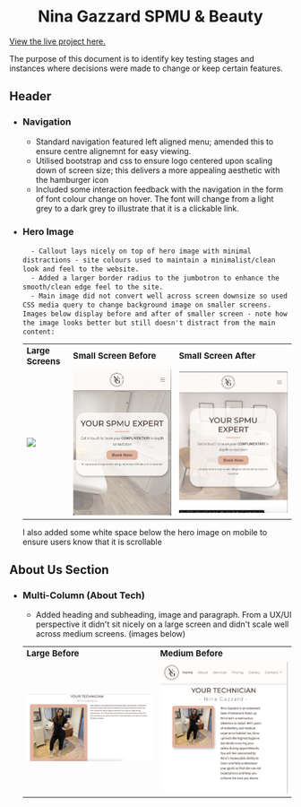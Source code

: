 <h1 align="center">Nina Gazzard SPMU & Beauty</h1>

[View the live project here.](https://sdthomas91.github.io/ng-spmu-milestone/)

The purpose of this document is to identify key testing stages and instances where decisions were made to change or keep certain features.

## Header

- ### Navigation

  - Standard navigation featured left aligned menu; amended this to ensure centre alignemnt for easy viewing.
  - Utilised bootstrap and css to ensure logo centered upon scaling down of screen size; this delivers a more appealing aesthetic with the hamburger icon
  - Included some interaction feedback with the navigation in the form of font colour change on hover. The font will change from a light grey to a dark grey to illustrate that it is a clickable link.

- ### Hero Image
        - Callout lays nicely on top of hero image with minimal distractions - site colours used to maintain a minimalist/clean look and feel to the website.
        - Added a larger border radius to the jumbotron to enhance the smooth/clean edge feel to the site.
        - Main image did not convert well across screen downsize so used CSS media query to change background image on smaller screens. Images below display before and after of smaller screen - note how the image looks better but still doesn't distract from the main content:
    <table border="0">
     <tr>
    <td><b style="font-size:15px">Large Screens</b></td>
    <td><b style="font-size:15px">Small Screen Before</b></td>
    <td><b style="font-size:15px">Small Screen After</b></td>
     </tr>
     <tr>
    <td><img src="/assets/images/lg-screen-hero-ss.png"></td>
    <td><img src="/assets/images/sml-screen-hero-ss-before.png"></td>
    <td><img src="/assets/images/sml-screen-hero-ss-after.png"></td>
     </tr>
  </table>
    I also added some white space below the hero image on mobile to ensure users know that it is scrollable

## About Us Section

- ### Multi-Column (About Tech)
  - Added heading and subheading, image and paragraph. From a UX/UI perspective it didn't sit nicely on a large screen and didn't scale well across medium screens. (images below)
  <table border="0">
     <tr>
    <td><b style="font-size:15px">Large Before</b></td>
     <td><b style="font-size:15px">Medium Before</b></td>
     </tr>
     <tr>
    <td><img src="/assets/images/lg-screen-about-before.png"></td>
    <td><img src="/assets/images/med-screen-about-before.png"></td>
     </tr>
    </table>

